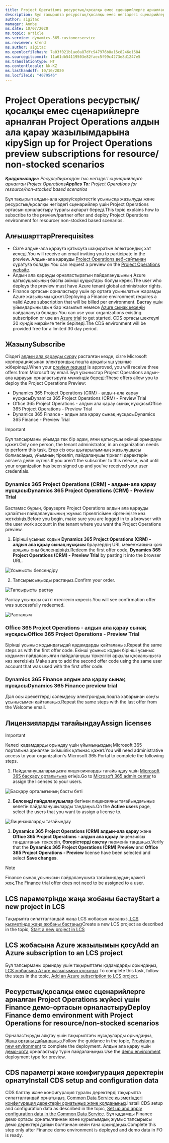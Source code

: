 ```yaml
---
title: Project Operations ресурстық/қосалқы емес сценарийлерге арналған Project Operations алдын ала қарау жазылымдарына кіру
description: Бұл тақырыпта ресурстық/қосалқы емес негіздегі сценарийлер үшін Project Operations жүйесіне жазылу және орналастыру туралы ақпарат берілген.
author: sigitac
manager: Annbe
ms.date: 10/07/2020
ms.topic: article
ms.service: dynamics-365-customerservice
ms.reviewer: kfend
ms.author: sigitac
ms.openlocfilehash: 7a03f021b1ae0a87dfc947976b8a16c8246e1684
ms.sourcegitcommit: 11a61db54119503e82faec5f99c4273e8d1247e5
ms.translationtype: HT
ms.contentlocale: kk-KZ
ms.lasthandoff: 10/16/2020
ms.locfileid: "4079546"
---
```

# <a name="sign-up-for-project-operations-preview-subscriptions-for-resource-non-stocked-scenarios"></a><span data-ttu-id="5c1a5-103">Project Operations ресурстық/қосалқы емес сценарийлерге арналған Project Operations алдын ала қарау жазылымдарына кіру</span><span class="sxs-lookup"><span data-stu-id="5c1a5-103">Sign up for Project Operations preview subscriptions for resource/ non-stocked scenarios</span></span>

<span data-ttu-id="5c1a5-104">_**Қолданылады:** Ресурс/биржадан тыс негіздегі сценарийлерге арналған Project Operations_</span><span class="sxs-lookup"><span data-stu-id="5c1a5-104">_**Applies To:** Project Operations for resource/non-stocked based scenarios_</span></span>

<span data-ttu-id="5c1a5-105">Бұл тақырып алдын-ала қарау/серіктестік ұсынысқа жазылуды және ресурстық/қосалқы негіздегі сценарийлер үшін Project Operations ортасын орналастыру туралы ақпарат береді.</span><span class="sxs-lookup"><span data-stu-id="5c1a5-105">This topic explains how to subscribe to the preview/partner offer and deploy Project Operations environment for resource/ non-stocked based scenarios.</span></span>

## <a name="prerequisites"></a><span data-ttu-id="5c1a5-106">Алғышарттар</span><span class="sxs-lookup"><span data-stu-id="5c1a5-106">Prerequisites</span></span>

- <span data-ttu-id="5c1a5-107">Сізге алдын-ала қарауға қатысуға шақыратын электрондық хат келеді.</span><span class="sxs-lookup"><span data-stu-id="5c1a5-107">You will receive an email inviting you to participate in the preview.</span></span> <span data-ttu-id="5c1a5-108">Алдын-ала қарауды [Project Operations веб-сайтынан](https://dynamics.microsoft.com/en-us/project-operations/overview/) сұратуға болады.</span><span class="sxs-lookup"><span data-stu-id="5c1a5-108">You can request a preview on the [Project Operations website](https://dynamics.microsoft.com/en-us/project-operations/overview/).</span></span>
- <span data-ttu-id="5c1a5-109">Алдын ала қарауды орналастыратын пайдаланушының Azure қатысушысының басты әкімші құқықтары болуы керек.</span><span class="sxs-lookup"><span data-stu-id="5c1a5-109">The user who deploys the preview must have Azure tenant global administrator rights.</span></span>
- <span data-ttu-id="5c1a5-110">Finance ортасын орналастыру үшін әр ортаға ұсынылатын жарамды Azure жазылымы қажет.</span><span class="sxs-lookup"><span data-stu-id="5c1a5-110">Deploying a Finance environment requires a valid Azure subscription that will be billed per environment.</span></span> <span data-ttu-id="5c1a5-111">Бастау үшін ұйымдарыңыздың бар жазылып немесе [Azure сынақ кезеңін](https://azure.microsoft.com/en-us/free/) пайдалануға болады.</span><span class="sxs-lookup"><span data-stu-id="5c1a5-111">You can use your organizations existing subscription or use an [Azure trial](https://azure.microsoft.com/en-us/free/) to get started.</span></span> <span data-ttu-id="5c1a5-112">CDS ортасы шектеулі 30 күндік мерзімге тегін беріледі.</span><span class="sxs-lookup"><span data-stu-id="5c1a5-112">The CDS environment will be provided free for a limited 30 day period.</span></span>

## <a name="subscribe"></a><span data-ttu-id="5c1a5-113">Жазылу</span><span class="sxs-lookup"><span data-stu-id="5c1a5-113">Subscribe</span></span>

<span data-ttu-id="5c1a5-114">Сіздегі [алдын ала қарауды сұрау](https://forms.office.com/FormsPro/Pages/ResponsePage.aspx?id=v4j5cvGGr0GRqy180BHbR56j8lZs0FdAvwT75_WNFyxUMkRDV1NYQU5TNjE2VjhKOVBUNVg2R0s1NC4u) расталған кезде, сізге Microsoft корпорациясынан электрондық пошта арқылы үш ұсыныс жіберіледі.</span><span class="sxs-lookup"><span data-stu-id="5c1a5-114">When your [preview request](https://forms.office.com/FormsPro/Pages/ResponsePage.aspx?id=v4j5cvGGr0GRqy180BHbR56j8lZs0FdAvwT75_WNFyxUMkRDV1NYQU5TNjE2VjhKOVBUNVg2R0s1NC4u) is approved, you will receive three offers from Microsoft by email.</span></span> <span data-ttu-id="5c1a5-115">Бұл ұсыныстар Project Operations алдын-ала қарауын орналастыруға мүмкіндік береді:</span><span class="sxs-lookup"><span data-stu-id="5c1a5-115">These offers allow you to deploy the Project Operations Preview:</span></span>

- <span data-ttu-id="5c1a5-116">Dynamics 365 Project Operations (CRM) - алдын-ала қарау нұсқасы</span><span class="sxs-lookup"><span data-stu-id="5c1a5-116">Dynamics 365 Project Operations (CRM) - Preview Trial</span></span>
- <span data-ttu-id="5c1a5-117">Office 365 Project Operations - алдын ала қарау сынақ нұсқасы</span><span class="sxs-lookup"><span data-stu-id="5c1a5-117">Office 365 Project Operations - Preview Trial</span></span>
- <span data-ttu-id="5c1a5-118">Dynamics 365 Finance - алдын ала қарау сынақ нұсқасы</span><span class="sxs-lookup"><span data-stu-id="5c1a5-118">Dynamics 365 Finance - Preview Trial</span></span>

> [!IMPORTANT]
> <span data-ttu-id="5c1a5-119">Бұл тапсырманы ұйымда тек бір адам, яғни қатысушы әкімші орындауы қажет.</span><span class="sxs-lookup"><span data-stu-id="5c1a5-119">Only one person, the tenant administrator, in an organization needs to perform this task.</span></span> <span data-ttu-id="5c1a5-120">Егер сіз осы шығарылымның жазылушысы болмасаңыз, ұйымның тіркеліп, пайдаланушы тіркелгі деректерін алғанға дейін күтіңіз.</span><span class="sxs-lookup"><span data-stu-id="5c1a5-120">If you aren't the subscriber to this release, wait until your organization has been signed up and you've received your user credentials.</span></span>

### <a name="dynamics-365-project-operations-crm---preview-trial"></a><span data-ttu-id="5c1a5-121">Dynamics 365 Project Operations (CRM) - алдын-ала қарау нұсқасы</span><span class="sxs-lookup"><span data-stu-id="5c1a5-121">Dynamics 365 Project Operations (CRM) - Preview Trial</span></span> 

<span data-ttu-id="5c1a5-122">Бастамас бұрын, браузерге Project Operations алдын ала қарауды қалайтын пайдаланушының жұмыс тіркелгісімен кіргеніңізге көз жеткізіңіз.</span><span class="sxs-lookup"><span data-stu-id="5c1a5-122">Before you begin, make sure you are logged in to a browser with the user work account in the tenant where you want the Project Operations preview.</span></span>

1. <span data-ttu-id="5c1a5-123">Бірінші ұсыныс кодын **Dynamics 365 Project Operations (CRM) - алдын ала қарау сынақ нұсқасы** браузердің URL мекенжайына қою арқылы оны белсендіріңіз.</span><span class="sxs-lookup"><span data-stu-id="5c1a5-123">Redeem the first offer code, **Dynamics 365 Project Operations (CRM) - Preview Trial** by pasting it into the browser URL.</span></span>

![Ұсынысты белсендіру](./media/16RedeemFirstOfferNew.png)

2. <span data-ttu-id="5c1a5-125">Тапсырысыңызды растаңыз.</span><span class="sxs-lookup"><span data-stu-id="5c1a5-125">Confirm your order.</span></span>

![Тапсырысты растау](./media/17ConfirmOrderNew.png)

<span data-ttu-id="5c1a5-127">Растау ұсынысы сәтті өтелгенін көресіз.</span><span class="sxs-lookup"><span data-stu-id="5c1a5-127">You will see confirmation offer was successfully redeemed.</span></span>

![Расталым](./media/18OrderConfirmationNew.png)

### <a name="office-365-project-operations---preview-trial"></a><span data-ttu-id="5c1a5-129">Office 365 Project Operations - алдын ала қарау сынақ нұсқасы</span><span class="sxs-lookup"><span data-stu-id="5c1a5-129">Office 365 Project Operations - Preview Trial</span></span>

<span data-ttu-id="5c1a5-130">Бірінші ұсыныс кодындағыдай қадамдарды қайталаңыз.</span><span class="sxs-lookup"><span data-stu-id="5c1a5-130">Repeat the same steps as with the first offer code.</span></span> <span data-ttu-id="5c1a5-131">Екінші ұсыныс кодын бірінші ұсыныс кодымен пайдаланылған пайдаланушы тіркелгісі арқылы қосқаныңызға көз жеткізіңіз.</span><span class="sxs-lookup"><span data-stu-id="5c1a5-131">Make sure to add the second offer code using the same user account that was used with the first offer code.</span></span>

### <a name="dynamics-365-finance-preview-trial"></a><span data-ttu-id="5c1a5-132">Dynamics 365 Finance алдын ала қарау сынақ нұсқасы</span><span class="sxs-lookup"><span data-stu-id="5c1a5-132">Dynamics 365 Finance preview trial</span></span>

<span data-ttu-id="5c1a5-133">Дәл осы әрекеттерді сәлемдесу электрондық пошта хабарынан соңғы ұсынысымен қайталаңыз.</span><span class="sxs-lookup"><span data-stu-id="5c1a5-133">Repeat the same steps with the last offer from the Welcome email.</span></span>

## <a name="assign-licenses"></a><span data-ttu-id="5c1a5-134">Лицензияларды тағайындау</span><span class="sxs-lookup"><span data-stu-id="5c1a5-134">Assign licenses</span></span>

> [!IMPORTANT]
> <span data-ttu-id="5c1a5-135">Келесі қадамдарды орындау үшін ұйымыңыздың Microsoft 365 порталына арналған әкімшілік қатынас қажет.</span><span class="sxs-lookup"><span data-stu-id="5c1a5-135">You will need administrative access to your organization's Microsoft 365 Portal to complete the following steps.</span></span>

1. <span data-ttu-id="5c1a5-136">Пайдаланушыларыңызға лицензияларды тағайындау үшін [Microsoft 365 басқару орталығына](https://portal.office.com/) өтіңіз.</span><span class="sxs-lookup"><span data-stu-id="5c1a5-136">Go to [Microsoft 365 admin center](https://portal.office.com/) to assign the licenses to your users.</span></span>

![Басқару орталығының басты беті](./media/14AdminPortal.png)

2. <span data-ttu-id="5c1a5-138">**Белсенді пайдаланушылар** бетінен лицензияны тағайындағыңыз келетін пайдаланушыларды таңдаңыз.</span><span class="sxs-lookup"><span data-stu-id="5c1a5-138">On the **Active users** page, select the users that you want to assign a license to.</span></span>

![Лицензияларды тағайындау](./media/15AssignLicenses.png)

3. <span data-ttu-id="5c1a5-140">**Dynamics 365 Project Operations (CRM) алдын-ала қарау** және **Office 365 Project Operations - алдын ала қарау** лицензиясы таңдалғанын тексеріп, **Өзгерістерді сақтау** пәрменін таңдаңыз.</span><span class="sxs-lookup"><span data-stu-id="5c1a5-140">Verify that the **Dynamics 365 Project Operations (CRM) Preview** and **Office 365 Project Operations - Preview** license have been selected and select **Save changes**.</span></span>

> [!NOTE]
> <span data-ttu-id="5c1a5-141">Finance сынақ ұсынысын пайдаланушыға тағайындаудың қажеті жоқ.</span><span class="sxs-lookup"><span data-stu-id="5c1a5-141">The Finance trial offer does not need to be assigned to a user.</span></span>

## <a name="start-a-new-project-in-lcs"></a><span data-ttu-id="5c1a5-142">LCS параметрінде жаңа жобаны бастау</span><span class="sxs-lookup"><span data-stu-id="5c1a5-142">Start a new project in LCS</span></span>

<span data-ttu-id="5c1a5-143">Тақырыпта сипатталғандай жаңа LCS жобасын жасаңыз,[ LCS қызметінде жаңа жобаны бастаңыз](create-lcs-project.md)</span><span class="sxs-lookup"><span data-stu-id="5c1a5-143">Create a new LCS project as described in the topic, [Start a new project in LCS](create-lcs-project.md)</span></span>

## <a name="add-an-azure-subscription-to-an-lcs-project"></a><span data-ttu-id="5c1a5-144">LCS жобасына Azure жазылымын қосу</span><span class="sxs-lookup"><span data-stu-id="5c1a5-144">Add an Azure subscription to an LCS project</span></span>

<span data-ttu-id="5c1a5-145">Бұл тапсырманы орындау үшін тақырыптағы қадамдарды орындаңыз, [LCS жобасына Azure жазылымын қосыңыз](resource-add-azure-subscription-lcs-project.md).</span><span class="sxs-lookup"><span data-stu-id="5c1a5-145">To complete this task, follow the steps in the topic, [Add an Azure subscription to LCS project](resource-add-azure-subscription-lcs-project.md).</span></span>

## <a name="deploy-finance-demo-environment-with-project-operations-for-resourcenon-stocked-scenarios"></a><span data-ttu-id="5c1a5-146">Ресурстық/қосалқы емес сценарийлерге арналған Project Operations жүйесі үшін Finance демо-ортасын орналастыру</span><span class="sxs-lookup"><span data-stu-id="5c1a5-146">Deploy Finance demo environment with Project Operations for resource/non-stocked scenarios</span></span>

<span data-ttu-id="5c1a5-147">Орналастыруды аяқтау үшін тақырыптағы нұсқауларды орындаңыз, [Жаңа ортаны дайындаңыз](resource-provision-new-environment.md).</span><span class="sxs-lookup"><span data-stu-id="5c1a5-147">Follow the guidance in the topic, [Provision a new environment](resource-provision-new-environment.md) to complete the deployment.</span></span> <span data-ttu-id="5c1a5-148">Алдын ала қарау үшін [демо-орта](https://docs.microsoft.com/dynamics365/fin-ops-core/dev-itpro/deployment/deploy-demo-environment) орналастыру түрін пайдаланыңыз.</span><span class="sxs-lookup"><span data-stu-id="5c1a5-148">Use the [demo environment](https://docs.microsoft.com/dynamics365/fin-ops-core/dev-itpro/deployment/deploy-demo-environment) deployment type for preview.</span></span> 

## <a name="install-cds-setup-and-configuration-data"></a><span data-ttu-id="5c1a5-149">CDS параметрі және конфигурация деректерін орнату</span><span class="sxs-lookup"><span data-stu-id="5c1a5-149">Install CDS setup and configuration data</span></span>

<span data-ttu-id="5c1a5-150">CDS баптау және конфигурация туралы деректерді тақырыпта сипатталғандай орнатыңыз, [Common Data Service қызметіндегі конфигурация деректерін орнатыңыз және қолданыңыз](resource-apply-pro-setup-config-data.md).</span><span class="sxs-lookup"><span data-stu-id="5c1a5-150">Install CDS setup and configuration data as described in the topic, [Set up and apply configuration data in the Common Data Service](resource-apply-pro-setup-config-data.md).</span></span>
<span data-ttu-id="5c1a5-151">Бұл қадамды Finance демо ортасы орнатылғаннан және құрылымдық жұмыс тапсырысы демо деректері дайын болғаннан кейін ғана орындаңыз.</span><span class="sxs-lookup"><span data-stu-id="5c1a5-151">Complete this step only after Finance demo environment is deployed and demo data in FO is ready.</span></span>
